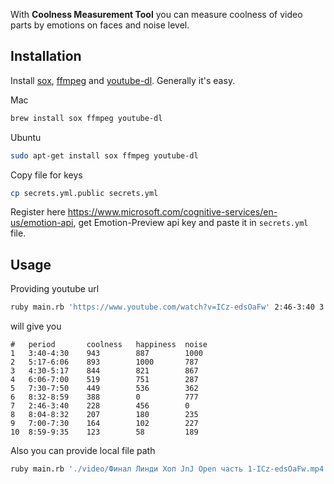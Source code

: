 With **Coolness Measurement Tool** you can measure coolness of video parts by emotions on faces and noise level.

## Installation

Install [sox](http://sox.sourceforge.net/), [ffmpeg](https://ffmpeg.org/) and [youtube-dl](https://rg3.github.io/youtube-dl/).
Generally it's easy.

Mac
```bash
brew install sox ffmpeg youtube-dl
```

Ubuntu
```bash
sudo apt-get install sox ffmpeg youtube-dl
```

Copy file for keys
```bash
cp secrets.yml.public secrets.yml
```

Register here https://www.microsoft.com/cognitive-services/en-us/emotion-api, get Emotion-Preview api key and paste it in `secrets.yml` file.

## Usage
Providing youtube url
```bash
ruby main.rb 'https://www.youtube.com/watch?v=ICz-edsOaFw' 2:46-3:40 3:40-4:30 4:30-5:17 5:17-6:06 6:06-7:00 7:00-7:30 7:30-7:50 8:04-8:32 8:32-8:59 8:59-9:35
```

will give you
```
#   period       coolness   happiness  noise
1   3:40-4:30    943        887        1000
2   5:17-6:06    893        1000       787
3   4:30-5:17    844        821        867
4   6:06-7:00    519        751        287
5   7:30-7:50    449        536        362
6   8:32-8:59    388        0          777
7   2:46-3:40    228        456        0
8   8:04-8:32    207        180        235
9   7:00-7:30    164        102        227
10  8:59-9:35    123        58         189
```

Also you can provide local file path
```bash
ruby main.rb './video/Финал Линди Хоп JnJ Open часть 1-ICz-edsOaFw.mp4' 2:46-3:40 3:40-4:30 4:30-5:17 5:17-6:06 6:06-7:00 7:00-7:30 7:30-7:50 8:04-8:32 8:32-8:59 8:59-9:35
```
